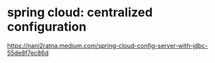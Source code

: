 # spring cloud: centralized configuration

https://nani2ratna.medium.com/spring-cloud-config-server-with-jdbc-55de8f7ec86d

